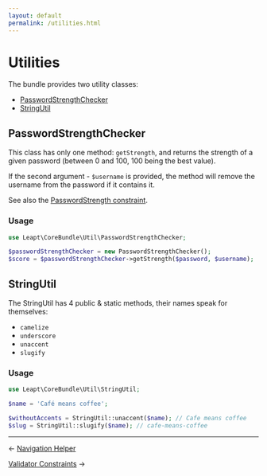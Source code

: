 ```yaml
---
layout: default
permalink: /utilities.html
---
```


# Utilities

The bundle provides two utility classes:

- [PasswordStrengthChecker](#password-strength)
- [StringUtil](#string)

## <a name="password-strength"></a> PasswordStrengthChecker

This class has only one method: `getStrength`, and returns the strength of a given password (between 0 and 100, 
100 being the best value).

If the second argument - `$username` is provided, the method will remove the username from the password 
if it contains it.

See also the [PasswordStrength constraint](/validators.html#password-strength).

### Usage

```php
use Leapt\CoreBundle\Util\PasswordStrengthChecker;

$passwordStrengthChecker = new PasswordStrengthChecker();
$score = $passwordStrengthChecker->getStrength($password, $username);

```

## <a name="string"></a> StringUtil

The StringUtil has 4 public & static methods, their names speak for themselves:

- `camelize`
- `underscore`
- `unaccent`
- `slugify`

### Usage

```php
use Leapt\CoreBundle\Util\StringUtil;

$name = 'Café means coffee';

$withoutAccents = StringUtil::unaccent($name); // Cafe means coffee
$slug = StringUtil::slugify($name); // cafe-means-coffee
```

----------

&larr; [Navigation Helper](/navigation_helper.html)

[Validator Constraints](/validators.html) &rarr;
